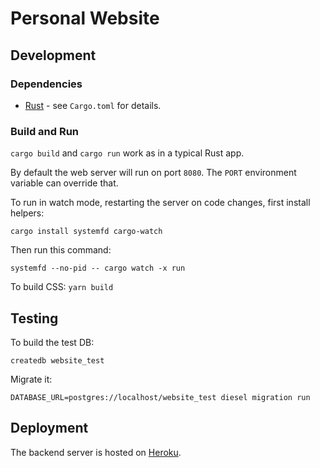 Personal Website
===

## Development

### Dependencies

* [Rust](https://www.rust-lang.org/) - see `Cargo.toml` for details.

### Build and Run

`cargo build` and `cargo run` work as in a typical Rust app.

By default the web server will run on port `8080`.
The `PORT` environment variable can override that.

To run in watch mode, restarting the server on code changes, first install helpers:
```
cargo install systemfd cargo-watch
```

Then run this command:
```
systemfd --no-pid -- cargo watch -x run
```

To build CSS:
`yarn build`

## Testing

To build the test DB:

```
createdb website_test
```

Migrate it:
```
DATABASE_URL=postgres://localhost/website_test diesel migration run
```

## Deployment

The backend server is hosted on [Heroku](https://www.heroku.com/).
